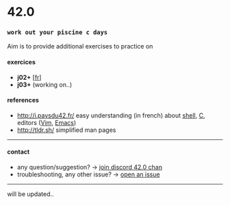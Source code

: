 # 42.0
### `work out your piscine c days`

Aim is to provide additional exercises to practice on

#### exercices

- **j02+** [[fr](https://github.com/akabab/42.0/blob/master/j02.fr.md)]
- **j03+** (working on..)

#### references
- http://i.paysdu42.fr/ easy understanding (in french) about [shell](http://i.paysdu42.fr/?page=impatient-shell-debutant), [C](http://i.paysdu42.fr/?page=impatient-C), editors ([Vim](http://i.paysdu42.fr/?page=impatient-vim), [Emacs](http://i.paysdu42.fr/?page=impatient-emacs))
- http://tldr.sh/ simplified man pages

----
#### contact

- any question/suggestion? -> [join discord 42.0 chan](https://discord.gg/TsQ26Jr)
- troubleshooting, any other issue? -> [open an issue](https://github.com/akabab/42.0/issues)

----
will be updated..
